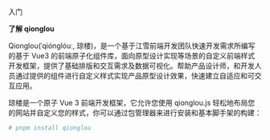 
入门

**了解 qionglou**

Qionglou(ˈqiónglóuː, 琼楼)，是一个基于江雪前端开发团队快速开发需求所编写的基于 Vue3 的前端原子化组件库，面向原型设计实现等场景的自定义前端样式开发框架，提供了基础排版和交互需求及数据可视化。帮助产品设计师，和开发人员通过提供的组件进行自定义样式实现产品原型设计效果，快速建立自适应和可交互应用。

琼楼是一个原子 Vue 3 前端开发框架，它允许您使用 qionglou.js 轻松地布局您的网站并自定义您的样式，你可以通过包管理器来进行安装和基本脚手架的构建：


```bash
# pnpm install qionglou
```
